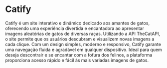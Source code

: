 # Catify
Catify é um site interativo e dinâmico dedicado aos amantes de gatos, oferecendo uma experiência divertida e encantadora ao apresentar imagens aleatórias de gatos de diversas raças. Utilizando a API TheCatAPI, o site permite que os usuários descubram e visualizem novas imagens a cada clique. Com um design simples, moderno e responsivo, Catify garante uma navegação fluida e agradável em qualquer dispositivo. Ideal para quem deseja descontrair e se encantar com a fofura dos felinos, a plataforma proporciona acesso rápido e fácil às mais variadas imagens de gatos.
